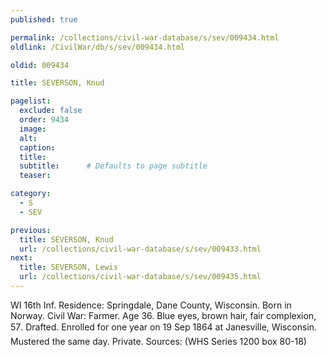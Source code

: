 ```yaml
---
published: true

permalink: /collections/civil-war-database/s/sev/009434.html
oldlink: /CivilWar/db/s/sev/009434.html

oldid: 009434

title: SEVERSON, Knud

pagelist:
  exclude: false
  order: 9434
  image: 
  alt:
  caption:
  title:
  subtitle:      # Defaults to page subtitle
  teaser:

category: 
  - S 
  - SEV

previous:
  title: SEVERSON, Knud
  url: /collections/civil-war-database/s/sev/009433.html  
next:
  title: SEVERSON, Lewis
  url: /collections/civil-war-database/s/sev/009435.html   
---
```

WI 16th Inf. Residence: Springdale, Dane County, Wisconsin. Born in Norway. Civil War: Farmer. Age 36. Blue eyes, brown hair, fair complexion, 5&#146;7&#148;. Drafted. Enrolled for one year on 19 Sep 1864 at Janesville, Wisconsin. Mustered the same day. Private. Sources: (WHS Series 1200 box 80-18)